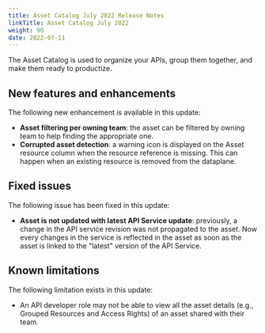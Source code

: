 ```yaml
---
title: Asset Catalog July 2022 Release Notes
linkTitle: Asset Catalog July 2022
weight: 90
date: 2022-07-11
---
```


The Asset Catalog is used to organize your APIs, group them together, and make them ready to productize.

## New features and enhancements

The following new  enhancement is available in this update:

* **Asset filtering per owning team**: the asset can be filtered by owning team to help finding the appropriate one.
* **Corrupted asset detection**: a warning icon is displayed on the Asset resource column when the resource reference is missing. This can happen when an existing resource is removed from the dataplane.

## Fixed issues

The following issue has been fixed in this update:

* **Asset is not updated with latest API Service update**: previously, a change in the API service revision was not propagated to the asset. Now every changes in the service is reflected in the asset as soon as the asset is linked to the "latest" version of the API Service.

## Known limitations

The following limitation exists in this update:

* An API developer role may not be able to view all the asset details (e.g., Grouped Resources and Access Rights) of an asset shared with their team.
